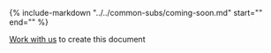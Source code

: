 {%
   include-markdown "../../common-subs/coming-soon.md"
   start="<!--coming-soon-start-->"
   end="<!--coming-soon-end-->"
%}

[Work with us](https://cloud-native.slack.com/archives/C097094RZ3M) to create this document

